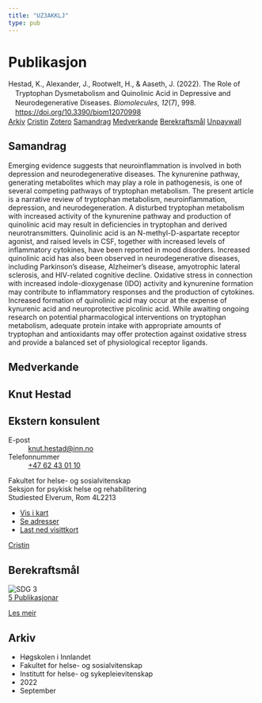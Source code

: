 ```yaml
---
title: "UZ3AKKLJ"
type: pub
---
```

<h1>Publikasjon</h1>
<article id="csl-bib-container-UZ3AKKLJ" class="csl-bib-container">
  <div class="csl-bib-body" style="line-height: 1.35; padding-left: 1em; text-indent:-1em;">
  <div class="csl-entry">Hestad, K., Alexander, J., Rootwelt, H., &amp; Aaseth, J. (2022). The Role of Tryptophan Dysmetabolism and Quinolinic Acid in Depressive and Neurodegenerative Diseases. <i>Biomolecules</i>, <i>12</i>(7), 998. <a href="https://doi.org/10.3390/biom12070998">https://doi.org/10.3390/biom12070998</a></div>
</div>
  <div class="csl-bib-buttons">
    <a href="#taxonomy-article-UZ3AKKLJ" class="csl-bib-button">Arkiv</a>
    <a href="https://app.cristin.no/results/show.jsf?id=2050250" alt="Cristin URL" class="csl-bib-button">Cristin</a>
    <a href="http://zotero.org/groups/5402882/items/UZ3AKKLJ" alt="Zotero URL" class="csl-bib-button">Zotero</a>
    <a href="#abstract-article-UZ3AKKLJ" class="csl-bib-button">Samandrag</a>
    <a href="#contributors-article-UZ3AKKLJ" class="csl-bib-button">Medverkande</a>
    <a href="#sdg-article-UZ3AKKLJ" class="csl-bib-button">Berekraftsmål</a>
    <a href="https://www.mdpi.com/2218-273X/12/7/998/pdf?version=1658739095" class="csl-bib-button">Unpaywall</a>
  </div>
  <div id="csl-bib-meta-container-UZ3AKKLJ"></div>
</article>
<div id="csl-bib-meta-UZ3AKKLJ" class="csl-bib-meta">
  <article id="abstract-article-UZ3AKKLJ" class="abstract-article">
    <h1>Samandrag</h1>
    Emerging evidence suggests that neuroinflammation is involved in both depression and neurodegenerative diseases. The kynurenine pathway, generating metabolites which may play a role in pathogenesis, is one of several competing pathways of tryptophan metabolism. The present article is a narrative review of tryptophan metabolism, neuroinflammation, depression, and neurodegeneration. A disturbed tryptophan metabolism with increased activity of the kynurenine pathway and production of quinolinic acid may result in deficiencies in tryptophan and derived neurotransmitters. Quinolinic acid is an N-methyl-D-aspartate receptor agonist, and raised levels in CSF, together with increased levels of inflammatory cytokines, have been reported in mood disorders. Increased quinolinic acid has also been observed in neurodegenerative diseases, including Parkinson’s disease, Alzheimer’s disease, amyotrophic lateral sclerosis, and HIV-related cognitive decline. Oxidative stress in connection with increased indole-dioxygenase (IDO) activity and kynurenine formation may contribute to inflammatory responses and the production of cytokines. Increased formation of quinolinic acid may occur at the expense of kynurenic acid and neuroprotective picolinic acid. While awaiting ongoing research on potential pharmacological interventions on tryptophan metabolism, adequate protein intake with appropriate amounts of tryptophan and antioxidants may offer protection against oxidative stress and provide a balanced set of physiological receptor ligands.
  </article>
  <article id="contributors-article-UZ3AKKLJ" class="contributors-article">
    <h1>Medverkande</h1>
    <div class="personas"> <div class="vrtx-hinn-person-card"> <div class="photo"> <i class="lar la-user-circle missing-person"></i> </div> <div class="info"> <hgroup><h1>Knut Hestad</h1> <h2>Ekstern konsulent</h2> </hgroup><dl> <dt>E-post</dt> <dd> <a href="mailto:knut.hestad@inn.no">knut.hestad@inn.no</a> </dd> <dt>Telefonnummer</dt> <dd><a href="tel:+4762430110"> +47 62 43 01 10 </a></dd> </dl> <p> Fakultet for helse- og sosialvitenskap<br> Seksjon for psykisk helse og rehabilitering<br> Studiested Elverum, Rom 4L2213 </p> <ul class="vrtx-hinn-links"> <li><a href="https://www.google.com/maps?q=60.88177,11.53669">Vis i kart</a></li> <li><a href="https://www.inn.no/finn-en-ansatt/knut-hestad.html#vrtx-hinn-addresses">Se adresser</a></li> <li><a href="https://www.inn.no/finn-en-ansatt/knut-hestad.html?vrtx=vcf">Last ned visittkort</a></li> </ul> </div> </div> <a href="https://app.cristin.no/persons/show.jsf?id=43557" alt="Cristin URL" class="personas-cristin">Cristin</a> </div>
  </article>
  <article id="sdg-article-UZ3AKKLJ" class="sdg-article">
    <h1>Berekraftsmål</h1>
    <div class="sdg-container"><div id="sdg3" class="sdg"> <img src="{{< params subfolder >}}images/sdg/sdg03_no.png" class="image" alt="SDG 3"> <div class="sdg-overlay"> <a href="{{< params subfolder >}}no/archive/?sdg=3#archive" class="sdg-publication-count"><span>5</span> Publikasjonar</a> <p><a href="NA" class="sdg-read-more">Les meir</a></p> </div> </div></div>
  </article>
  <article id="taxonomy-article-UZ3AKKLJ" class="taxonomy-article">
    <h1>Arkiv</h1>
    <ul>
      <li>Høgskolen i Innlandet</li>
      <li>Fakultet for helse- og sosialvitenskap</li>
      <li>Institutt for helse- og sykepleievitenskap</li>
      <li>2022</li>
      <li>September</li>
    </ul>
  </article>
</div>
